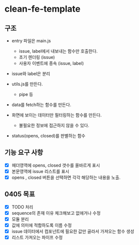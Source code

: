 # clean-fe-template

## 구조

- entry 파일은 main.js

  - issue, label에서 내보내는 함수만 호출한다.
  - 초기 렌더링 (issue)
  - 사용자 이벤트에 종속 (issue, label)

- issue와 label은 분리

- utils.js를 만든다.

  - pipe 등

- data를 fetch하는 함수를 만든다.
- 화면에 보이는 데이터만 필터링하는 함수를 만든다.

  - 불필요한 정보에 접근하지 않을 수 있다.

- status(opens, closed)를 판별하는 함수

## 기능 요구 사항

- [x] 헤더영역에 opens, closed 갯수를 올바르게 표시
- [x] 본문영역에 issue 리스트를 표시
- [x] opens , closed 버튼을 선택하면 각각 해당하는 내용을 노출.

## 0405 목표

- [x] TODO 처리
- [x] sequence의 존재 이유 체크해보고 없애거나 수정
- [x] 모듈 분리
- [x] 값에 의미에 적합하도록 이름 수정
- [x] issue 데이터에서 컴포넌트에 필요한 값만 골라서 가져오는 함수 생성
- [x] 리스트 가져오는 파이프 수정
